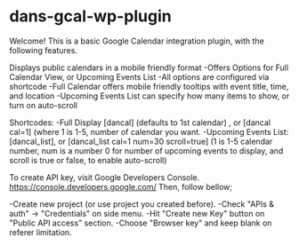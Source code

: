 # dans-gcal-wp-plugin

Welcome! This is a basic Google Calendar integration plugin, with the following features.

Displays public calendars in a mobile friendly format
-Offers Options for Full Calendar View, or Upcoming Events List
-All options are configured via shortcode
-Full Calendar offers mobile friendly tooltips with event title, time, and location
-Upcoming Events List can specify how many items to show, or turn on auto-scroll

Shortcodes:
-Full Display [dancal] (defaults to 1st calendar) , or [dancal cal=1] (where 1 is 1-5, number of calendar you want.
-Upcoming Events List: [dancal_list], or [dancal_list cal=1 num=30 scroll=true] (1 is 1-5 calendar number, num is a number 0 for number of upcoming events to display, and scroll is true or false, to enable auto-scroll)

To create API key, visit Google Developers Console. https://console.developers.google.com/ 
Then, follow bellow;

-Create new project (or use project you created before).
-Check "APIs & auth" -> "Credentials" on side menu.
-Hit "Create new Key" button on "Public API access" section.
-Choose "Browser key" and keep blank on referer limitation.
